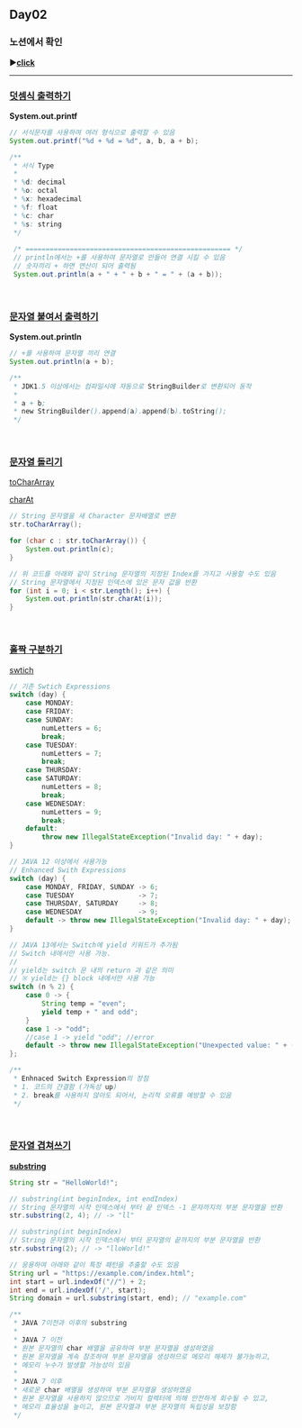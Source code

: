 ## Day02
### 노션에서 확인
▶️[**click**](https://gipark181.notion.site/Day2-2024-07-21-192ac9f263fa46ab8bb14b27e27341d5?pvs=4)
<br/>
<hr/>

### [덧셈식 출력하기](https://school.programmers.co.kr/learn/courses/30/lessons/181947)

**System.out.printf**

```java
// 서식문자를 사용하여 여러 형식으로 출력할 수 있음
System.out.printf("%d + %d = %d", a, b, a + b);

/**
 * 서식 Type
 *
 * %d: decimal
 * %o: octal
 * %x: hexadecimal
 * %f: float
 * %c: char
 * %s: string
 */
 
 /* =================================================== */
 // println에서는 +를 사용하여 문자열로 만들어 연결 시킬 수 있음
 // 숫자끼리 + 하면 연산이 되어 출력됨
 System.out.println(a + " + " + b + " = " + (a + b));
```
<br/>

### [문자열 붙여서 출력하기](https://school.programmers.co.kr/learn/courses/30/lessons/181946)

**System.out.println**

```java
// +를 사용하여 문자열 끼리 연결
System.out.println(a + b);

/**
 * JDK1.5 이상에서는 컴파일시에 자동으로 StringBuilder로 변환되어 동작
 *
 * a + b;
 * new StringBuilder().append(a).append(b).toString();
 */
```
<br/>

### [문자열 돌리기](https://school.programmers.co.kr/learn/courses/30/lessons/181945)

[toCharArray](https://docs.oracle.com/javase/8/docs/api/java/lang/String.html#toCharArray--)

[charAt](https://docs.oracle.com/javase/8/docs/api/java/lang/String.html#charAt-int-)

```java
// String 문자열을 새 Character 문자배열로 변환
str.toCharArray();

for (char c : str.toCharArray()) {
    System.out.println(c);
}

// 위 코드를 아래와 같이 String 문자열의 지정된 Index를 가지고 사용할 수도 있음
// String 문자열에서 지정된 인덱스에 있은 문자 값을 반환
for (int i = 0; i < str.Length(); i++) {
    System.out.println(str.charAt(i));
}
```
<br/>

### [홀짝 구분하기](https://school.programmers.co.kr/learn/courses/30/lessons/181944)

[swtich](https://docs.oracle.com/en/java/javase/17/language/switch-expressions.html)

```java
// 기존 Swtich Expressions
switch (day) {
    case MONDAY:
    case FRIDAY:
    case SUNDAY:
        numLetters = 6;
        break;
    case TUESDAY:
        numLetters = 7;
        break;
    case THURSDAY:
    case SATURDAY:
        numLetters = 8;
        break;
    case WEDNESDAY:
        numLetters = 9;
        break;
    default:
        throw new IllegalStateException("Invalid day: " + day);
}

// JAVA 12 이상에서 사용가능
// Enhanced Swith Expressions
switch (day) {
    case MONDAY, FRIDAY, SUNDAY -> 6;
    case TUESDAY                -> 7;
    case THURSDAY, SATURDAY     -> 8;
    case WEDNESDAY              -> 9;
    default -> throw new IllegalStateException("Invalid day: " + day);
}

// JAVA 13에서는 Switch에 yield 키워드가 추가됨
// Switch 내에서만 사용 가능.
// 
// yield는 switch 문 내의 return 과 같은 의미
// ※ yield는 {} block 내에서만 사용 가능
switch (n % 2) {
    case 0 -> {
        String temp = "even";
        yield temp + " and odd";
    }
    case 1 -> "odd";
    //case 1 -> yield "odd"; //error
    default -> throw new IllegalStateException("Unexpected value: " + (n % 2));
};

/**
 * Enhnaced Switch Expression의 장점
 * 1. 코드의 간결함 (가독성 up)
 * 2. break를 사용하지 않아도 되어서, 논리적 오류를 예방할 수 있음
 */
```
<br/>

### [문자열 겹쳐쓰기](https://school.programmers.co.kr/learn/courses/30/lessons/181943)

[**substring**](https://docs.oracle.com/javase/8/docs/api/java/lang/String.html#substring-int-)

```java
String str = "HelloWorld!";

// substring(int beginIndex, int endIndex)
// String 문자열의 시작 인덱스에서 부터 끝 인덱스 -1 문자까지의 부분 문자열을 반환
str.substring(2, 4); // -> "ll"

// substring(int beginIndex)
// String 문자열의 시작 인덱스에서 부터 문자열의 끝까지의 부분 문자열을 반환
str.substring(2); // -> "lloWorld!"

// 응용하여 아래와 같이 특정 패턴을 추출할 수도 있음
String url = "https://example.com/index.html";
int start = url.indexOf("//") + 2;
int end = url.indexOf('/', start);
String domain = url.substring(start, end); // "example.com"

/**
 * JAVA 7이전과 이후의 substring
 *
 * JAVA 7 이전
 * 원본 문자열의 char 배열을 공유하여 부분 문자열을 생성하였음
 * 원본 문자열을 계속 참조하여 부분 문자열을 생성하므로 메모리 해제가 불가능하고,
 * 메모리 누수가 발생할 가능성이 있음
 *
 * JAVA 7 이후
 * 새로운 char 배열을 생성하여 부분 문자열을 생성하였음
 * 원본 문자열을 사용하지 않으므로 가비지 컬렉터에 의해 안전하게 회수될 수 있고,
 * 메모리 효율성을 높이고, 원본 문자열과 부분 문자열의 독립성을 보장함
 */
```